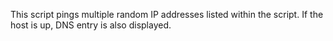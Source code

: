 This script pings multiple random IP addresses listed within the script.
If the host is up, DNS entry is also displayed.
